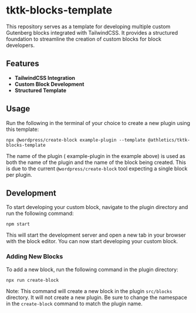 # tktk-blocks-template

This repository serves as a template for developing multiple custom Gutenberg blocks integrated with TailwindCSS. It provides a structured foundation to streamline the creation of custom blocks for block developers.

## Features

- **TailwindCSS Integration**
- **Custom Block Development**
- **Structured Template**

## Usage

Run the following in the terminal of your choice to create a new plugin using this template:

`npx @wordpress/create-block example-plugin --template @athletics/tktk-blocks-template`

The name of the plugin ( example-plugin in the example above) is used as both the name of the plugin and the name of the block being created. This is due to the current `@wordpress/create-block` tool expecting a single block per plugin.

## Development

To start developing your custom block, navigate to the plugin directory and run the following command:

`npm start`

This will start the development server and open a new tab in your browser with the block editor. You can now start developing your custom block.

### Adding New Blocks

To add a new block, run the following command in the plugin directory:

`npx run create-block`

Note: This command will create a new block in the plugin `src/blocks` directory. It will not create a new plugin. Be sure to change the namespace in the `create-block` command to match the plugin name.
